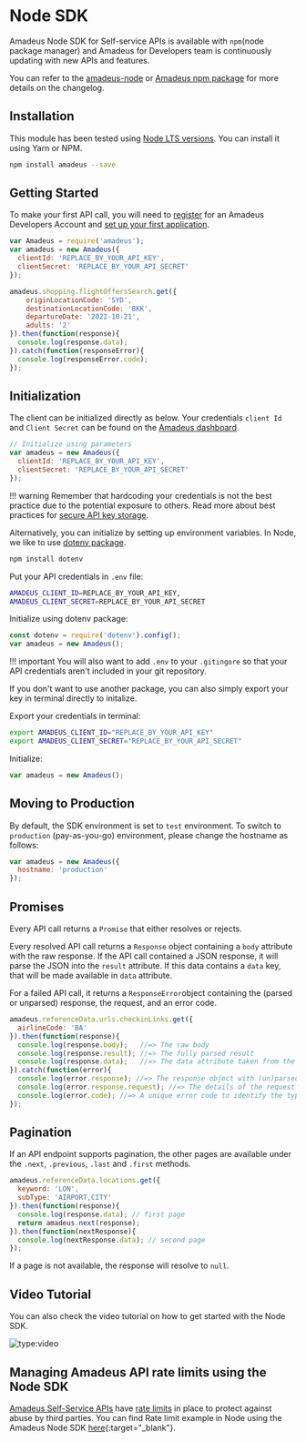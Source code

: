 # Node SDK

Amadeus Node SDK for Self-service APIs is available with `npm`(node package manager) and Amadeus for Developers team is continuously updating with new APIs and features. 

You can refer to the [amadeus-node](https://github.com/amadeus4dev/amadeus-node) or [Amadeus npm package](https://www.npmjs.com/package/amadeus) for more details on the changelog.

## Installation
This module has been tested using [Node LTS versions](https://nodejs.org/en/about/releases/). You can install it using Yarn or NPM.

```sh
npm install amadeus --save
```

## Getting Started

To make your first API call, you will need to [register](https://developers.amadeus.com/register) for an Amadeus Developers Account and [set up your first application](https://developers.amadeus.com/my-apps).

```js
var Amadeus = require('amadeus');
var amadeus = new Amadeus({
  clientId: 'REPLACE_BY_YOUR_API_KEY',
  clientSecret: 'REPLACE_BY_YOUR_API_SECRET'
});

amadeus.shopping.flightOffersSearch.get({
    originLocationCode: 'SYD',
    destinationLocationCode: 'BKK',
    departureDate: '2022-10-21',
    adults: '2'
}).then(function(response){
  console.log(response.data);
}).catch(function(responseError){
  console.log(responseError.code);
});
```

## Initialization

The client can be initialized directly as below. Your credentials `client Id` and `Client Secret` can be found on the [Amadeus dashboard](https://developers.amadeus.com/my-apps).


```js
// Initialize using parameters
var amadeus = new Amadeus({
  clientId: 'REPLACE_BY_YOUR_API_KEY',
  clientSecret: 'REPLACE_BY_YOUR_API_SECRET'
});
```

!!! warning
    Remember that hardcoding your credentials is not the best practice due to the potential exposure to others. Read more about best practices for [secure API key storage](https://developers.amadeus.com/blog/best-practices-api-key-storage).


Alternatively, you can initialize by setting up environment variables. In Node, we like to use [dotenv package](https://www.npmjs.com/package/dotenv). 

```sh
npm install dotenv
```

Put your API credentials in `.env` file:

```sh
AMADEUS_CLIENT_ID=REPLACE_BY_YOUR_API_KEY,
AMADEUS_CLIENT_SECRET=REPLACE_BY_YOUR_API_SECRET
```

Initialize using dotenv package:

```js
const dotenv = require('dotenv').config();
var amadeus = new Amadeus();
```

!!! important
    You will also want to add `.env` to your `.gitingore` so that your API credentials aren't included in your git repository.
    
If you don't want to use another package, you can also simply export your key in terminal directly to initalize.

Export your credentials in terminal:

```sh
export AMADEUS_CLIENT_ID="REPLACE_BY_YOUR_API_KEY"
export AMADEUS_CLIENT_SECRET="REPLACE_BY_YOUR_API_SECRET"

```
Initialize:

```js
var amadeus = new Amadeus();
```

## Moving to Production

By default, the SDK environment is set to `test` environment. To switch to `production` (pay-as-you-go) environment, please change the hostname as follows:

```js
var amadeus = new Amadeus({
  hostname: 'production'
});
```

## Promises

Every API call returns a `Promise` that either resolves or rejects. 

Every resolved API call returns a `Response` object containing a `body` attribute with the raw response. If the API call contained a JSON response, it will parse the JSON into the `result` attribute. If this data contains a `data` key, that will be made available in `data` attribute.

For a failed API call, it returns a `ResponseError`object containing the (parsed or unparsed) response, the request, and an error code.

```js
amadeus.referenceData.urls.checkinLinks.get({
  airlineCode: 'BA'
}).then(function(response){
  console.log(response.body);   //=> The raw body
  console.log(response.result); //=> The fully parsed result
  console.log(response.data);   //=> The data attribute taken from the result
}).catch(function(error){
  console.log(error.response); //=> The response object with (un)parsed data
  console.log(error.response.request); //=> The details of the request made
  console.log(error.code); //=> A unique error code to identify the type of error
});
```

## Pagination

If an API endpoint supports pagination, the other pages are available under the `.next`, `.previous`, `.last` and `.first` methods.

```js
amadeus.referenceData.locations.get({
  keyword: 'LON',
  subType: 'AIRPORT,CITY'
}).then(function(response){
  console.log(response.data); // first page
  return amadeus.next(response);
}).then(function(nextResponse){
  console.log(nextResponse.data); // second page
});
```

If a page is not available, the response will resolve to `null`.

## Video Tutorial

You can also check the video tutorial on how to get started with the Node SDK.

![type:video](https://www.youtube.com/embed/rfkgJLKlI4s)

## Managing Amadeus API rate limits using the Node SDK

[Amadeus Self-Service APIs](https://developers.amadeus.com/self-service) have [rate limits](https://amadeus4dev.github.io/developer-guides/api-rate-limits/) in place to protect against abuse by third parties. You can find Rate limit example in Node using the Amadeus Node SDK [here](https://github.com/amadeus4dev-examples/APIRateLimits){:target="\_blank"}. 